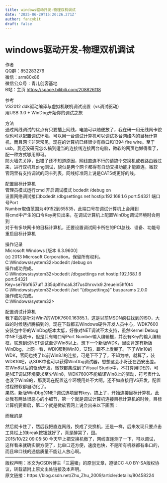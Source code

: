 ```yaml
---
title: windows驱动开发-物理双机调试
date: '2025-06-29T15:20:26.271Z'
author: fancybit
draft: false
---
```

<div class="header"><h1 class="single-title animate__animated animate__pulse animate__faster">windows驱动开发-物理双机调试</h1></div>

<div class="content" id="content"><p>作者<br> QQ群：852283276<br> 微信：arm80x86<br> 微信公众号：青儿创客基地<br> B站：主页 <a href="https://space.bilibili.com/208826118" target="_blank" rel="external nofollow noopener noreferrer">https://space.bilibili.com/208826118</a></p><p>参考<br> VS2012 ddk驱动编译与虚拟机联机调试设置（vs调试驱动）<br> 用USB 3.0 + WinDbg开始你的调试之旅</p><p>方法<br> 通过网线调试的优点有只要插上网线，电脑可以随便放了，我在研一用无线网卡貌似也可以配置调试环境，可以用一台调试计算机可以调试多台网络内的目标计算机，而且网卡非常常见，现在的计算机已经很少有串口和1394 fire wire。至于usb，我还没研究怎么搞到适当的连接线连接两台电脑，微软的网页也懒得看了，配一种方式够用即可。<br> 防火墙先关掉，出错了还不知道原因，网线直连不行的请搞个交换机或者路由器过来，进行双机互ping测试，貌似是两个网卡都得有自动交换功能才能直连。微软官网里有支持调试的网卡列表，网线标准网上说是CAT5或更好的线。</p><p>配置目标计算机<br> 管理员模式运行cmd 开启调试模式 bcdedit /debug on<br> 设置网络调试接口bcdedit /dbgsettings net hostip:192.168.1.6 port:54321 端口号Port<br> Number取值范围为49152到65535，此端口号在调试计算机上会用到<br> 将cmd中产生的口令Key拷贝出来，在调试计算机上配置WinDbg调试环境时会用到<br> 对于有多块网卡的目标计算机，还要设置调试网卡所在的PCI总线、设备、功能号 重启目标计算机</p><p>操作记录<br> Microsoft Windows [版本 6.3.9600]<br> (c) 2013 Microsoft Corporation。保留所有权利。<br> C:\Windows\system32&gt;bcdedit /debug on<br> 操作成功完成。<br> C:\Windows\system32&gt;bcdedit /dbgsettings net hostip:192.168.1.6 port:54321<br> Key=se79bf657uf1.335dplfrhcali.3f7us0hrxvlx9.2reuein5hf0t4<br> C:\Windows\system32&gt;bcdedit /set “{dbgsettings}” busparams 2.0.0<br> 操作成功完成。<br> C:\Windows\system32&gt;</p><p>配置调试计算机<br> 我下载的是针对Win7的WDK7600.16385.1，这是以前MSDN疯狂找到的ISO，大四的时候瞎折腾搞到的，现在下载都去Windows硬件开发人员中心，WDK7600安装包中带的WinDbg版本太低，好像对NET调试不太支持，虽然Kernel Debug中NET选项卡，但是只有端口号Port Number输入编辑框，并没有Key的输入编辑框，联想到说NET调试至少Win8以上，想下一个新版WDK，里面肯定有新版WinDbg，上网一看，WDK都到Win10，艾玛，跟不上发展了。下了Win10的WDK，官网也找了以前Win8.1的连接，可是下不了了，不知为啥，就算了，装WDK10吧，从SDK中也可以获得WinDbg调试器，想想这会小哥还在西安出差。<br> 在Win8以后的驱动开发，微软都集成到了Visual Studio中，不打算用IDE的，可是NET调试环境要求至少Win8，WDK7600不能编译Win8上的驱动，符号表什么也没下Win8的，那我现在配置这个环境用处不大啊，还不如直接用VS开发，配置过程微软都自动化了。<br> 果然，新版WinDbg的NET调试选项里有key，搞上了，开始连接目标计算机，此处我有两处很恶心的小细节，第一个就是调试计算机连接目标计算机的时候，目标计算机要重启，第二个就是微软官网上说会出来以下画面：</p><p>而我的是</p><p>然后就卡住了，然后我把直连网线，换成了交换机，还是一样，后来发现只要点击工具栏上的break按钮就好了，真是醉哭了，囧。<br> 2015/10/22 09:05:50 今天早上把交换机撤了，网线直连测了一下，可以调试，这样看来就确实很方便了，比串口还方便，速度也快，不是所有机器都有串口的，而且串口线的通信质量不能让人放心啊。<br> ————————————————<br> 版权声明：本文为CSDN博主「三遍猪」的原创文章，遵循CC 4.0 BY-SA版权协议，转载请附上原文出处链接及本声明。<br> 原文链接：https://blog.csdn.net/Zhu_Zhu_2009/article/details/80458224</p></div>

